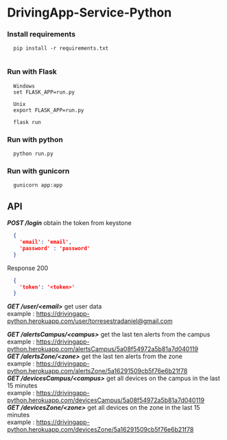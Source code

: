 # DrivingApp-Service-Python

### Install requirements 
```
  pip install -r requirements.txt
 
```

### Run with Flask

```
  Windows
  set FLASK_APP=run.py

  Unix
  export FLASK_APP=run.py
```

```
  flask run
```

### Run with python

```
  python run.py
```

### Run with gunicorn 

```
  gunicorn app:app
```

## API

***POST /login*** obtain the token from keystone
```json
  {
    'email': 'email',
    'password' : 'password'
  }
```
Response  200

```json
  {
    'token': '<token>'
  }
```

***GET /user/&lt;email&gt;*** get user data <br>
example : https://drivingapp-python.herokuapp.com/user/torresestradaniel@gmail.com  <br> 

***GET /alertsCampus/&lt;campus&gt;*** get the last ten alerts from the campus <br> 
example : https://drivingapp-python.herokuapp.com/alertsCampus/5a08f54972a5b81a7d040119  <br> 
***GET /alertsZone/&lt;zone&gt;*** get the last ten alerts from the zone <br>
example : https://drivingapp-python.herokuapp.com/alertsZone/5a16291509cb5f76e6b21f78  <br> 
***GET /devicesCampus/&lt;campus&gt;*** get all devices on the campus in the last 15 minutes <br>
example : https://drivingapp-python.herokuapp.com/devicesCampus/5a08f54972a5b81a7d040119  <br> 
***GET /devicesZone/&lt;zone&gt;*** get all devices on the zone  in the last 15 minutes <br>
example : https://drivingapp-python.herokuapp.com/devicesZone/5a16291509cb5f76e6b21f78  <br> 
  

